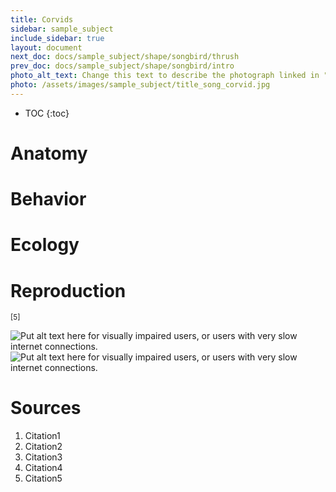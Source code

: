 ```yaml
---
title: Corvids
sidebar: sample_subject
include_sidebar: true
layout: document
next_doc: docs/sample_subject/shape/songbird/thrush
prev_doc: docs/sample_subject/shape/songbird/intro
photo_alt_text: Change this text to describe the photograph linked in "photo".
photo: /assets/images/sample_subject/title_song_corvid.jpg
---
```


* TOC
{:toc}

# Anatomy

# Behavior

# Ecology

# Reproduction

<sup>[5]</sup>

<img src="/template-information-site/assets/images/sample_subject/corvid1.jpg" alt="Put alt text here for visually impaired users, or users with very slow internet connections."/>

<img src="/template-information-site/assets/images/sample_subject/corvid2.jpg" alt="Put alt text here for visually impaired users, or users with very slow internet connections."/>

# Sources

1. Citation1
2. Citation2
3. Citation3
4. Citation4
5. Citation5
